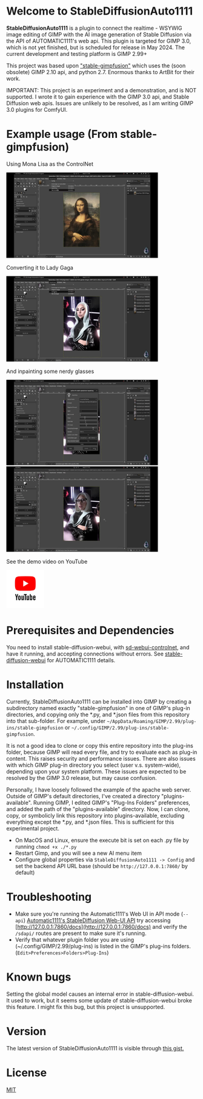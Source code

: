 ﻿# Welcome to StableDiffusionAuto1111

**StableDiffusionAuto1111** is a plugin to connect the realtime - WSYWIG image editing of GIMP with the AI image generation of Stable Diffusion via the API of AUTOMATIC1111's web api. This plugin is targeted for GIMP 3.0, which is not yet finished, but is scheduled for release in May 2024. The current development and testing platform is GIMP 2.99+

This project was based upon ["stable-gimpfusion"](https://github.com/ArtBIT/stable-gimpfusion) which uses the (soon obsolete) GIMP 2.10 api, and python 2.7. Enormous thanks to ArtBit for their work.

IMPORTANT: This project is an experiment and a demonstration, and is NOT supported. I wrote it to gain experience with the GIMP 3.0 api, and Stable Diffusion web apis. Issues are unlikely to be resolved, as I am writing GIMP 3.0 plugins for ComfyUI.


# Example usage (From stable-gimpfusion)

Using Mona Lisa as the ControlNet

<img src="https://raw.githubusercontent.com/ArtBIT/stable-gimpfusion/master/assets/monalisa.png" width="400" />

Converting it to Lady Gaga

<img src="https://raw.githubusercontent.com/ArtBIT/stable-gimpfusion/master/assets/monalisa-controlnet-to-ladygaga.png" width="400" />

And inpainting some nerdy glasses

<img src="https://raw.githubusercontent.com/ArtBIT/stable-gimpfusion/master/assets/ladygaga-inpainting.png" width="400" />
<img src="https://raw.githubusercontent.com/ArtBIT/stable-gimpfusion/master/assets/ladygaga-inpainting-result.png" width="400" />

See the demo video on YouTube

<a href="https://www.youtube.com/watch?v=4IuIKe1sEFY" title="Stable Gimpfusion Demo"><img src="https://raw.githubusercontent.com/ArtBIT/stable-gimpfusion/master/assets/youtube-icon.jpg" width="100" /></a>


# Prerequisites and Dependencies
You need to install stable-diffusion-webui, with [sd-webui-controlnet](https://github.com/Mikubill/sd-webui-controlnet), and have it running, and accepting connections without errors. See [stable-diffusion-webui](https://github.com/AUTOMATIC1111/stable-diffusion-uginwebui) for AUTOMATIC1111 details.

# Installation
Currently, StableDiffusionAuto1111 can be installed into GIMP by creating a subdirectory named exactly "stable-gimpfusion" in one of GIMP's plug-in directories, and copying only the *.py, and *.json files from this repository into that sub-folder. For example, under `~/AppData/Roaming/GIMP/2.99/plug-ins/stable-gimpfusion` or `~/.config/GIMP/2.99/plug-ins/stable-gimpfusion`.

It is not a good idea to clone or copy this entire repository into the plug-ins folder, because GIMP will read every file, and try to evaluate each as plug-in content. This raises security and performance issues. There are also issues with which GIMP plug-in directory you select (user v.s. system-wide), depending upon your system platform. These issues are expected to be resolved by the GIMP 3.0 release, but may cause confusion.

Personally, I have loosely followed the example of the apache web server. Outside of GIMP's default directories, I've created a directory "plugins-available". Running GIMP, I edited GIMP's "Plug-Ins Folders" preferences, and added the path of the "plugins-available" directory. Now, I can clone, copy, or symbolicly link this repository into plugins-available, excluding everything except the *.py, and *.json files. This is sufficient for this experimental project.


- On MacOS and Linux, ensure the execute bit is set on each .py file by running `chmod +x ./*.py`
- Restart Gimp, and you will see a new AI menu item
- Configure global properties via `StableDiffusionAuto1111 -> Config` and set the backend API URL base (should be `http://127.0.0.1:7860/` by default)

# Troubleshooting

- Make sure you're running the Automatic1111's Web UI in API mode (`--api`) [Automatic1111's StableDiffusion Web-UI API](https://github.com/AUTOMATIC1111/stable-diffusion-webui/wiki/API) try accessing [http://127.0.0.1:7860/docs](http://127.0.0.1:7860/docs) and verify the `/sdapi/` routes are present to make sure it's running.
- Verify that whatever plugin folder you are using (~/.config/GIMP/2.99/plug-ins) is listed in the GIMP's plug-ins folders. (`Edit>Preferences>Folders>Plug-Ins`)

# Known bugs
Setting the global model causes an internal error in stable-diffusion-webui. It used to work, but it seems some update of stable-diffusion-webui broke this feature. I might fix this bug, but this project is unsupported.

# Version
The latest version of StableDiffusionAuto1111 is visible through [this gist.](https://gist.github.com/Charlweed/1e13ec25d0a22ac2837f127539874743)

# License

[MIT](LICENSE)
